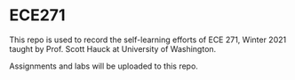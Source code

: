# ECE271

This repo is used to record the self-learning efforts of ECE 271, Winter 2021 taught by Prof. Scott Hauck at University of Washington. 

Assignments and labs will be uploaded to this repo. 


